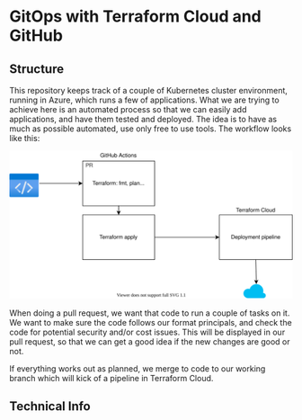 # GitOps with Terraform Cloud and GitHub

## Structure
This repository keeps track of a couple of Kubernetes cluster environment, running in Azure, which runs a few of applications. What we are trying to achieve here is an automated process so that we can easily add applications, and have them tested and deployed. The idea is to have as much as possible automated, use only free to use tools. The workflow looks like this:

![The workflow](workflow.drawio.svg)

When doing a pull request, we want that code to run a couple of tasks on it. We want to make sure the code follows our format principals, and check the code for potential security and/or cost issues. This will be displayed in our pull request, so that we can get a good idea if the new changes are good or not.

If everything works out as planned, we merge to code to our working branch which will kick of a pipeline in Terraform Cloud.

## Technical Info